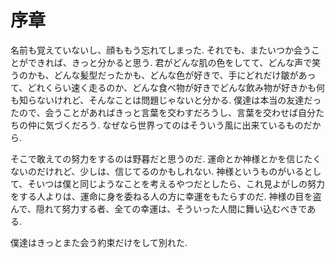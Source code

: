 # 序章

名前も覚えていないし、顔ももう忘れてしまった.
それでも、またいつか会うことができれば、きっと分かると思う.
君がどんな肌の色をしてて、どんな声で笑うのかも、どんな髪型だったかも、どんな色が好きで、手にどれだけ皺があって、どれくらい速く走るのか、どんな食べ物が好きでどんな飲み物が好きかも何も知らないけれど、そんなことは問題じゃないと分かる.
僕達は本当の友達だったので、会うことがあればきっと言葉を交わすだろうし、言葉を交わせば自分たちの仲に気づくだろう.
なぜなら世界ってのはそういう風に出来ているものだから.

そこで敢えての努力をするのは野暮だと思うのだ.
運命とか神様とかを信じたくないのだけれど、少しは、信じてるのかもしれない.
神様というものがいるとして、そいつは僕と同じようなことを考えるやつだとしたら、これ見よがしの努力をする人よりは、運命に身を委ねる人の方に幸運をもたらすのだ.
神様の目を盗んで、隠れて努力する者、全ての幸運は、そういった人間に舞い込むべきである.

僕達はきっとまた会う約束だけをして別れた.
